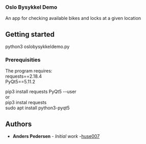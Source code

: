 ### Oslo Bysykkel Demo
An app for checking available bikes and locks at a given location

## Getting started
python3 oslobysykkeldemo.py

### Prerequisities
The program requires:  
requests==2.18.4  
PyQt5==5.11.2  

pip3 install requests PyQt5 --user  
or  
pip3 instal requests  
sudo apt install python3-pyqt5  

## Authors
* **Anders Pedersen** - *Initial work* -[huse007](https://github.com/huse007)